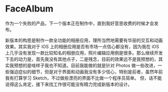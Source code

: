 # FaceAlbum
作为一个失败的产品，下一个版本正在制作中，直到我好意思收费的时候才会发布。

新版本的构思是制作一款全功能的相册应用，理所当然地需要有华丽的交互和动画效果。其实我对于 iOS 上的相册应用是否有市场一点信心都没有，因为我在 iOS 上几乎没有发现一款比较知名的相册应用，照片编辑应用倒是很多。那么继续开发下去的动力是，首先我没有其他点子，二是残念，目前的效果远不是我预想的，其实我预想的是啥样子我也不知道。目前我能做的就是针对 Photos 做一些改进，一些强迫症似的细节，但是对于界面和动画我没有多少信心，特别是前者，虽然年前我有打算学习 Sketch，不过做些漂亮的界面不比做一个程序员简单。
但，话不能说得这么肯定，接下来找工作很可能没有精力完成新版本的设计。
